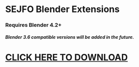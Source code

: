 # SEJFO Blender Extensions
### Requires Blender 4.2+
##### Blender 3.6 compatible versions will be added in the future.

# [CLICK HERE TO DOWNLOAD](https://github.com/CheeseSays/sejfo-blender/releases)